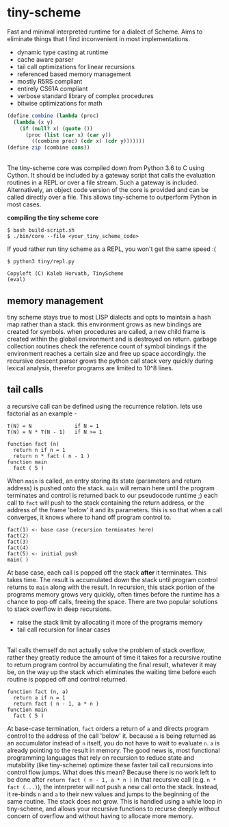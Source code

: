 # tiny-scheme
Fast and minimal interpreted runtime for a dialect of Scheme. Aims to eliminate things that
I find inconvenient in most implementations. 
- dynamic type casting at runtime
- cache aware parser
- tail call optimizations for linear recursions
- referenced based memory management
- mostly R5RS compliant
- entirely CS61A compliant
- verbose standard library of complex procedures
- bitwise optimizations for math

```scheme
(define combine (lambda (proc)
  (lambda (x y)
    (if (null? x) (quote ())
      (proc (list (car x) (car y))
        ((combine proc) (cdr x) (cdr y)))))))
(define zip (combine cons))
```

<br>
The tiny-scheme core was compiled down from Python 3.6 to C using Cython. It should
be included by a gateway script that calls the evaluation routines in a REPL
or over a file stream. Such a gateway is included. Alternatively, an object
code version of the core is provided and can be called directly over a file. This allows
tiny-scheme to outperform Python in most cases. 

**compiling the tiny scheme core**
```
$ bash build-script.sh
$ ./bin/core --file <your_tiny_scheme_code>
```
If youd rather run tiny scheme as a REPL, you won't get the same speed :(
```
$ python3 tiny/repl.py

Copyleft (C) Kaleb Horvath, TinyScheme
(eval)
```

## memory management
tiny scheme stays true to most LISP dialects and opts to maintain a hash map rather
than a stack. this environment grows as new bindings are created for symbols. when
procedures are called, a new child frame is created within the global environment
and is destroyed on return. garbage collection routines check the reference count
of symbol bindings if the environment reaches a certain size and free up space
accordingly. the recursive descent parser grows the python call stack very quickly
during lexical analysis, therefor programs are limited to 10^8 lines. 

## tail calls
a recursive call can be defined using the recurrence relation. lets use
factorial as an example - 
```
T(N) = N              if N = 1
T(N) = N * T(N - 1)   if N >= 1

function fact (n)
  return n if n = 1
  return n * fact ( n - 1 )
function main 
  fact ( 5 )
```
When `main` is called, an entry storing its state (parameters and return address) is pushed
onto the stack. `main` will remain here until the program terminates and control is returned back
to our pseudocode runtime ;) each call to `fact` will push to the stack containing the 
return address, or the address of the frame 'below' it and its parameters. this is so that
when a call converges, it knows where to hand off program control to. 
```
fact(1) <- base case (recursion terminates here)
fact(2)
fact(3)
fact(4)
fact(5) <- initial push
main( )
```
At base case, each call is popped off the stack **after** it terminates. This takes time. The result
is accumulated down the stack until program control returns to `main` along with the result. In recursion,
this stack portion of the programs memory grows very quickly, often times before the runtime has a chance
to pop off calls, freeing the space. There are two popular solutions to stack overflow in deep recursions.
- raise the stack limit by allocating it more of the programs memory
- tail call recursion for linear cases
<br>
Tail calls themself do not actually solve the problem of stack overflow, rather they greatly reduce
the amount of time it takes for a recursive routine to return program control by accumulating the final
result, whatever it may be, on the way up the stack which eliminates the waiting time before each routine
is popped off and control returned. 

```
function fact (n, a)
  return a if n = 1
  return fact ( n - 1, a * n )
function main 
  fact ( 5 )
```

At base-case termination, `fact` orders a return of `a` and directs program control to the address of the call
'below' it. because `a` is being returned as an accumulator instead of `n` itself, you do not have to wait
to evaluate `n`. `a` is already pointing to the result in memory. The good news is, most functional programming languages
that rely on recursion to reduce state and mutability (like tiny-scheme) optimize these faster tail call recursions into control flow jumps. What does this mean? Because there is no work left to be done after `return fact ( n - 1, a * n )` in that recursive call (e.g. `n * fact (...)`), the interpreter will not push a new call onto the stack. Instead, it re-binds `n` and `a` to their new values and jumps to the beginning of the same routine. The stack does not grow. This is handled
using a while loop in tiny-scheme, and allows your recursive functions to recurse deeply without concern of overflow and without having to allocate more memory.  

